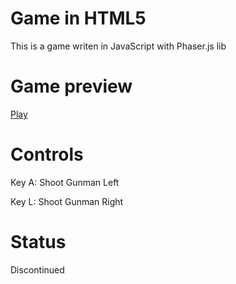 # Game in HTML5

This is a game writen in JavaScript with Phaser.js lib

# Game preview

<a href="https://raw.githack.com/Germich3/Game_HTML5/master/index.html">Play</a>

# Controls

Key A: Shoot Gunman Left

Key L: Shoot Gunman Right

# Status

Discontinued
